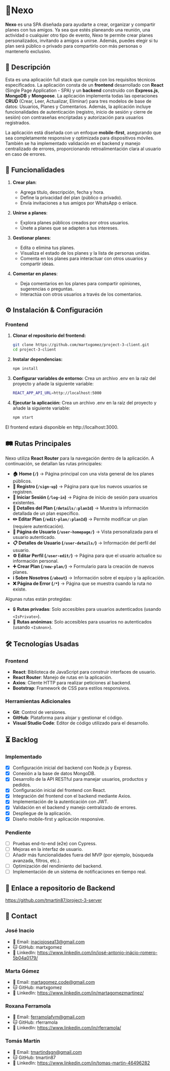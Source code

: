 # 📍Nexo 

**Nexo** es una SPA diseñada para ayudarte a crear, organizar y compartir planes con tus amigos. Ya sea que estés planeando una reunión, una actividad o cualquier otro tipo de evento, Nexo te permite crear planes personalizados, invitando a amigos a unirse. Además, puedes elegir si tu plan será público o privado para compartirlo con más personas o mantenerlo exclusivo.

## 📄 Descripción

Esta es una aplicación full stack que cumple con los requisitos técnicos especificados. La aplicación consta de un **frontend** desarrollado con **React** (Single Page Application - SPA) y un **backend** construido con **Express.js**, **MongoDB** y **Mongoose**. La aplicación implementa todas las operaciones **CRUD** (Crear, Leer, Actualizar, Eliminar) para tres modelos de base de datos: Usuarios, Planes y Comentarios. Además, la aplicación incluye funcionalidades de autenticación (registro, inicio de sesión y cierre de sesión) con contraseñas encriptadas y autorización para usuarios registrados.

La aplicación está diseñada con un enfoque **mobile-first**, asegurando que sea completamente responsive y optimizada para dispositivos móviles. También se ha implementado validación en el backend y manejo centralizado de errores, proporcionando retroalimentación clara al usuario en caso de errores.

## 📱 Funcionalidades

1. **Crear plan**:
   - Agrega título, descripción, fecha y hora.
   - Define la privacidad del plan (público o privado).
   - Envía invitaciones a tus amigos por WhatsApp o enlace.

2. **Unirse a planes**:
   - Explora planes públicos creados por otros usuarios.
   - Únete a planes que se adapten a tus intereses.

3. **Gestionar planes**:
   - Edita o elimina tus planes.
   - Visualiza el estado de los planes y la lista de personas unidas.
   - Comenta en los planes para interactuar con otros usuarios y compartir ideas.

4. **Comentar en planes**:
   - Deja comentarios en los planes para compartir opiniones, sugerencias o preguntas.
   - Interactúa con otros usuarios a través de los comentarios.
  
   
## ⚙️ Instalación & Configuración

### Frontend

1. **Clonar el repositorio del frontend:**

   ```bash
   git clone https://github.com/martxgomez/project-3-client.git
   cd project-3-client
   ```

2. **Instalar dependencias:**

   ```bash
   npm install 
   ```
3. **Configurar variables de entorno:**
Crea un archivo .env en la raíz del proyecto y añade la siguiente variable:
   ```bash
   REACT_APP_API_URL=http://localhost:5000
   ```
4. **Ejecutar la aplicación:**
Crea un archivo .env en la raíz del proyecto y añade la siguiente variable:
   ```bash
   npm start
   ```
El frontend estará disponible en http://localhost:3000.

## 🛤️ Rutas Principales

Nexo utiliza **React Router** para la navegación dentro de la aplicación. A continuación, se detallan las rutas principales:

- **🏠 Home (`/`)** → Página principal con una vista general de los planes públicos.
- **📝 Registro (`/sign-up`)** → Página para que los nuevos usuarios se registren.
- **🔑 Iniciar Sesión (`/log-in`)** → Página de inicio de sesión para usuarios existentes.
- **📌 Detalles del Plan (`/details/:planId`)** → Muestra la información detallada de un plan específico.
- **✏️ Editar Plan (`/edit-plan/:planId`)** → Permite modificar un plan (requiere autenticación).
- **👤 Página de Usuario (`/user-homepage/`)** → Vista personalizada para el usuario autenticado.
- **📋 Detalles de Usuario (`/user-details/`)** → Información del perfil del usuario.
- **⚙️ Editar Perfil (`/user-edit/`)** → Página para que el usuario actualice su información personal.
- **➕ Crear Plan (`/new-plan/`)** → Formulario para la creación de nuevos planes.
- **ℹ️ Sobre Nosotros (`/about`)** → Información sobre el equipo y la aplicación.
- **❌ Página de Error (`/*`)** → Página que se muestra cuando la ruta no existe.

Algunas rutas están protegidas:
- 🔒 **Rutas privadas**: Solo accesibles para usuarios autenticados (usando `<IsPrivate>`).
- 🚪 **Rutas anónimas**: Solo accesibles para usuarios no autenticados (usando `<IsAnon>`).

## 🛠️ Tecnologías Usadas

### Frontend
- **React**: Biblioteca de JavaScript para construir interfaces de usuario.
- **React Router**: Manejo de rutas en la aplicación.
- **Axios**: Cliente HTTP para realizar peticiones al backend.
- **Bootstrap**: Framework de CSS para estilos responsivos.

### Herramientas Adicionales
- **Git**: Control de versiones.
- **GitHub**: Plataforma para alojar y gestionar el código.
- **Visual Studio Code**: Editor de código utilizado para el desarrollo.


## ⏳ Backlog

### Implementado
- [x] Configuración inicial del backend con Node.js y Express.
- [x] Conexión a la base de datos MongoDB.
- [x] Desarrollo de la API RESTful para manejar usuarios, productos y pedidos.
- [x] Configuración inicial del frontend con React.
- [x] Integración del frontend con el backend mediante Axios.
- [x] Implementación de la autenticación con JWT.
- [x] Validación en el backend y manejo centralizado de errores.
- [x] Despliegue de la aplicación.
- [x] Diseño mobile-first y aplicación responsive.

### Pendiente
- [ ] Pruebas end-to-end (e2e) con Cypress.
- [ ] Mejoras en la interfaz de usuario.
- [ ] Añadir más funcionalidades fuera del MVP (por ejemplo, búsqueda avanzada, filtros, etc.).
- [ ] Optimización del rendimiento del backend.
- [ ] Implementación de un sistema de notificaciones en tiempo real.

## 🔗 Enlace a repositorio de Backend
https://github.com/tmartin87/project-3-server

## 📩 Contact

### José Inacio
- 📧 Email: inaciojosea13@gmail.com  
- 🐱 GitHub: martxgomez
- 🔗 LinkedIn: https://www.linkedin.com/in/josé-antonio-inácio-romero-5b04a0179/

### Marta Gómez
- 📧 Email: martagomez.code@gmail.com  
- 🐱 GitHub: martxgomez
- 🔗 LinkedIn: https://www.linkedin.com/in/martagomezmartinez/

### Roxana Ferramola
- 📧 Email: ferramolafvm@gmail.com
- 🐱 GitHub: rferramola
- 🔗 LinkedIn: https://www.linkedin.com/in/rferramola/
  
### Tomás Martín
- 📧 Email: tmartindsgn@gmail.com
- 🐱 GitHub: tmartin87
- 🔗 LinkedIn: https://www.linkedin.com/in/tomas-martin-46496282

